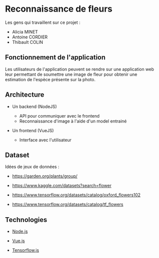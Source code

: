 # Reconnaissance de fleurs

Les gens qui travaillent sur ce projet :

- Alicia MINET
- Antoine CORDIER
- Thibault COLIN

## Fonctionnement de l'application

Les utilisateurs de l'application peuvent se rendre sur une application web leur permettant de soumettre une image de fleur pour obtenir une estimation de l'espèce présente sur la photo.

## Architecture

- Un backend (NodeJS)
  - API pour communiquer avec le frontend
  - Reconnaissance d'image à l'aide d'un model entrainé

- Un frontend (VueJS)
  - Interface avec l'utilisateur

## Dataset

Idées de jeux de données :
  
- <https://garden.org/plants/group/>
  
- <https://www.kaggle.com/datasets?search=flower>

- <https://www.tensorflow.org/datasets/catalog/oxford_flowers102>

- <https://www.tensorflow.org/datasets/catalog/tf_flowers>

## Technologies

- <a href="https://nodejs.org/en/">Node.js</a>

- <a href="https://v3.vuejs.org/">Vue.js</a>

- <a href="https://www.tensorflow.org/js">Tensorflow.js</a>
